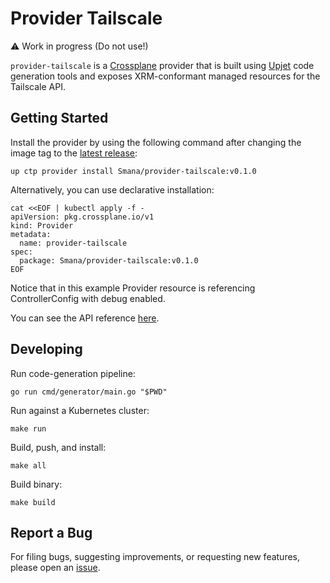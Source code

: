 # Provider Tailscale

⚠️ Work in progress (Do not use!)

`provider-tailscale` is a [Crossplane](https://crossplane.io/) provider that
is built using [Upjet](https://github.com/upbound/upjet) code
generation tools and exposes XRM-conformant managed resources for the
Tailscale API.

## Getting Started

Install the provider by using the following command after changing the image tag
to the [latest release](https://marketplace.upbound.io/providers/Smana/provider-tailscale):
```
up ctp provider install Smana/provider-tailscale:v0.1.0
```

Alternatively, you can use declarative installation:
```
cat <<EOF | kubectl apply -f -
apiVersion: pkg.crossplane.io/v1
kind: Provider
metadata:
  name: provider-tailscale
spec:
  package: Smana/provider-tailscale:v0.1.0
EOF
```

Notice that in this example Provider resource is referencing ControllerConfig with debug enabled.

You can see the API reference [here](https://doc.crds.dev/github.com/Smana/provider-tailscale).

## Developing

Run code-generation pipeline:
```console
go run cmd/generator/main.go "$PWD"
```

Run against a Kubernetes cluster:

```console
make run
```

Build, push, and install:

```console
make all
```

Build binary:

```console
make build
```

## Report a Bug

For filing bugs, suggesting improvements, or requesting new features, please
open an [issue](https://github.com/Smana/provider-tailscale/issues).
